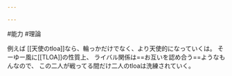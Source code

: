 ```yaml
---

---
```

#能力 #理論 

例えば
[[天使のtloa]]なら、輪っかだけでなく、より天使的になっていくは。
そーゆー風に[[TLOA]]の性質上、
ライバル関係は==お互いを認め合う==ようなもんなので、
この二人が戦ってる間だけ二人のtloaは洗練されていく。